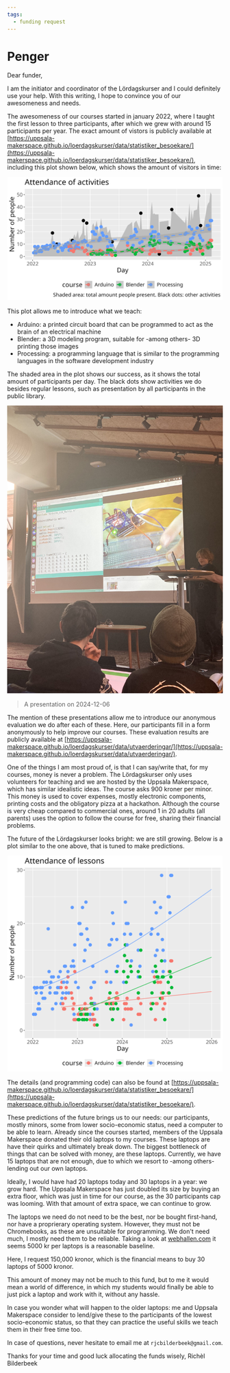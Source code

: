 ```yaml
---
tags:
  - funding request
---
```


# Penger

Dear funder,

I am the initiator and coordinator of the Lördagskurser
and I could definitely use your help. With this writing,
I hope to convince you of our awesomeness and needs.

The awesomeness of our courses started in january 2022,
where I taught the first lesson to three participants,
after which we grew with around 15 participants per year.
The exact amount of vistors is publicly available at
[https://uppsala-makerspace.github.io/loerdagskurser/data/statistiker_besoekare/](https://uppsala-makerspace.github.io/loerdagskurser/data/statistiker_besoekare/),
including this plot shown below, which shows the amount of visitors in time:

![Number of learners per day](n_per_day_per_course.png)

This plot allows me to introduce what we teach:

- Arduino: a printed circuit board that can be programmed to act as the
  brain of an electrical machine
- Blender: a 3D modeling program, suitable for -among others-
  3D printing those images
- Processing: a programming language that is similar to the programming
  languages in the software development industry

The shaded area in the plot shows our success,
as it shows the total amount of participants per day.
The black dots show activities we do besides regular lessons,
such as presentation by all participants in the public library.

![A presentation on 2024-12-06](IMG_4423.JPEG)

> A presentation on 2024-12-06

The mention of these presentations allow me to introduce our anonymous
evaluation we do after each of these. Here, our participants fill
in a form anonymously to help improve our courses.
These evaluation results are publicly available at
[https://uppsala-makerspace.github.io/loerdagskurser/data/utvaerderingar/](https://uppsala-makerspace.github.io/loerdagskurser/data/utvaerderingar/).

One of the things I am most proud of, is that I can say/write that,
for my courses, money is never a problem. The Lördagskurser only uses
volunteers for teaching and we are hosted by the Uppsala Makerspace,
which has similar idealistic ideas.
The course asks 900 kroner per minor. This money is used to cover expenses,
mostly electronic components, printing costs and the obligatory pizza
at a hackathon.
Although the course is very cheap compared to commercial ones,
around 1 in 20 adults (all parents)
uses the option to follow the course for free, sharing their financial
problems.

The future of the Lördagskurser looks bright: we are still growing.
Below is a plot similar to the one above, that is tuned to make
predictions.

![Number of learners per day and predictsions](n_per_day_per_course_and_predictions.png)

The details (and programming code) can also be found at
[https://uppsala-makerspace.github.io/loerdagskurser/data/statistiker_besoekare/](https://uppsala-makerspace.github.io/loerdagskurser/data/statistiker_besoekare/).

These predictions of the future brings us to our needs:
our participants, mostly minors, some from lower socio-economic status,
need a computer to be able to learn.
Already since the courses started, members of the Uppsala Makerspace
donated their old laptops to my courses. These laptops are have their
quirks and ultimately break down. The biggest bottleneck of things
that can be solved with money, are these laptops.
Currently, we have 15 laptops that are not enough, due to which
we resort to -among others- lending out our own laptops.

Ideally, I would have had 20 laptops today and 30 laptops in a year:
we grow hard. The Uppsala Makerspace has just doubled its size by buying
an extra floor, which was just in time for our course, as the
30 participants cap was looming. With that amount of extra space,
we can continue to grow.

The laptops we need do not need to be the best, nor be bought first-hand,
nor have a proprierary operating system. However,
they must not be Chromebooks, as these are unsuitable for programming.
We don't need much, I mostly need them to be reliable. Taking a look at
[webhallen.com](https://webhallen.com) it seems 5000 kr per laptops is a reasonable
baseline.

Here, I request 150,000 kronor, which is the financial means to buy 30
laptops of 5000 kronor.

This amount of money may not be much to this fund, but to me it would
mean a world of difference, in which my students would finally be able
to just pick a laptop and work with it, without any hassle.

In case you wonder what will happen to the older laptops: me and
Uppsala Makerspace consider to lend/give these to the participants of the lowest
socio-economic status, so that they can practice the useful skills
we teach them in their free time too.

In case of questions, never hesitate to email
me at `rjcbilderbeek@gmail.com`.

Thanks for your time and good luck allocating the funds wisely,
Richèl Bilderbeek
